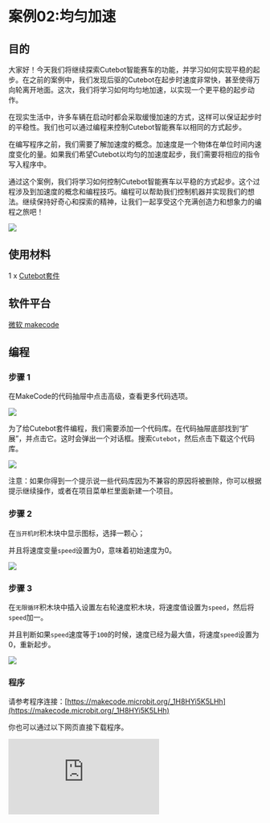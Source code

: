 ﻿---
sidebar_position: 5
sidebar_label: 均匀加速
---

# 案例02:均匀加速

## 目的

大家好！今天我们将继续探索Cutebot智能赛车的功能，并学习如何实现平稳的起步。在之前的案例中，我们发现后驱的Cutebot在起步时速度非常快，甚至使得万向轮离开地面。这次，我们将学习如何均匀地加速，以实现一个更平稳的起步动作。

在现实生活中，许多车辆在启动时都会采取缓慢加速的方式，这样可以保证起步时的平稳性。我们也可以通过编程来控制Cutebot智能赛车以相同的方式起步。

在编写程序之前，我们需要了解加速度的概念。加速度是一个物体在单位时间内速度变化的量。如果我们希望Cutebot以均匀的加速度起步，我们需要将相应的指令写入程序中。

通过这个案例，我们将学习如何控制Cutebot智能赛车以平稳的方式起步。这个过程涉及到加速度的概念和编程技巧。编程可以帮助我们控制机器并实现我们的想法。继续保持好奇心和探索的精神，让我们一起享受这个充满创造力和想象力的编程之旅吧！

![](https://wiki-media-ef.oss-cn-hongkong.aliyuncs.com/docs/microbit/microbit-smart-car/microbit-smart-cutebot/images/cutebot-case-02-01.png)

## 使用材料

1 x [Cutebot套件](https://item.taobao.com/item.htm?spm=a1z10.3-c-s.w4002-18602834180.23.78b86655ZP5Yg8&id=598365555295)

## 软件平台

[微软 makecode](https://makecode.microbit.org/#)

## 编程

### 步骤 1

在MakeCode的代码抽屉中点击高级，查看更多代码选项。

![](https://wiki-media-ef.oss-cn-hongkong.aliyuncs.com/docs/microbit/microbit-smart-car/microbit-smart-cutebot/images/cutebot-pk-1.png)

为了给Cutebot套件编程，我们需要添加一个代码库。在代码抽屉底部找到“扩展”，并点击它。这时会弹出一个对话框。搜索`Cutebot`，然后点击下载这个代码库。

![](https://wiki-media-ef.oss-cn-hongkong.aliyuncs.com/docs/microbit/microbit-smart-car/microbit-smart-cutebot/images/cutebot-pk-11.png)

注意：如果你得到一个提示说一些代码库因为不兼容的原因将被删除，你可以根据提示继续操作，或者在项目菜单栏里面新建一个项目。

### 步骤 2

在`当开机时`积木块中显示图标，选择一颗心；

并且将速度变量`speed`设置为0，意味着初始速度为0。

![](https://wiki-media-ef.oss-cn-hongkong.aliyuncs.com/docs/microbit/microbit-smart-car/microbit-smart-cutebot/images/case_02_01.png)

### 步骤 3


在`无限循环`积木块中插入设置左右轮速度积木块，将速度值设置为`speed`，然后将`speed`加一。

并且判断如果`speed`速度等于`100`的时候，速度已经为最大值，将速度`speed`设置为0，重新起步。

![](https://wiki-media-ef.oss-cn-hongkong.aliyuncs.com/docs/microbit/microbit-smart-car/microbit-smart-cutebot/images/case_02_02.png)

### 程序

请参考程序连接：[https://makecode.microbit.org/_1H8HYi5K5LHh](https://makecode.microbit.org/_1H8HYi5K5LHh)

你也可以通过以下网页直接下载程序。

<div
    style={{
        position: 'relative',
        paddingBottom: '60%',
        overflow: 'hidden',
    }}
>
    <iframe
        src="https://makecode.microbit.org/_1H8HYi5K5LHh"
        frameborder="0"
        sandbox="allow-popups allow-forms allow-scripts allow-same-origin"
        style={{
            position: 'absolute',
            width: '100%',
            height: '100%',
        }}
    />
</div>
---

## 结论

小车循环完成匀速起步，不会因为车速过快使前轮离地。

![](https://wiki-media-ef.oss-cn-hongkong.aliyuncs.com/docs/microbit/microbit-smart-car/microbit-smart-cutebot/images/cutebot-case-02.gif)

## 思考

如何编写让小车匀加速后匀减速。

## 常见问题
---
## 相关阅读
---
